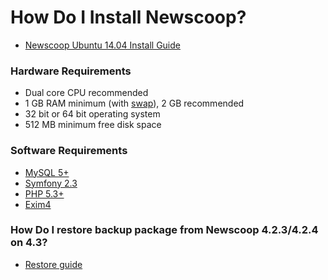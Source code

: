# How Do I Install Newscoop?

- [Newscoop Ubuntu 14.04 Install Guide][ubuntu]

### Hardware Requirements

- Dual core CPU recommended
- 1 GB RAM minimum (with [swap][swap]), 2 GB recommended
- 32 bit or 64 bit operating system
- 512 MB minimum free disk space

### Software Requirements

- [MySQL 5+](http://dev.mysql.com/downloads/mysql)
- [Symfony 2.3](http://symfony.com/download)
- [PHP 5.3+](http://php.net/downloads.php)
- [Exim4](http://www.exim.org/mirrors.html)

### How Do I restore backup package from Newscoop 4.2.3/4.2.4 on 4.3?

- [Restore guide][restore]

[swap]: https://www.digitalocean.com/community/tutorials/how-to-add-swap-on-ubuntu-14-04
[ubuntu]: https://github.com/sourcefabric/Newscoop/blob/v4.3/newscoop/docs/INSTALL-ubuntu.md
[restore]: https://github.com/sourcefabric/Newscoop/blob/v4.3/newscoop/docs/UPGRADE_4_3.md#restoring-backup-package-from-newscoop-version-423424-on-43